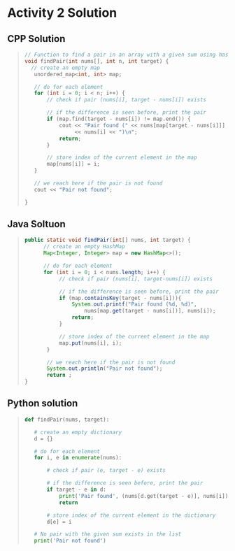 # Activity 2 Solution

## CPP Solution

> ```cpp
> // Function to find a pair in an array with a given sum using hashing
> void findPair(int nums[], int n, int target) {
>   // create an empty map
>    unordered_map<int, int> map;
>
>    // do for each element
>    for (int i = 0; i < n; i++) {
>        // check if pair (nums[i], target - nums[i]) exists
>
>        // if the difference is seen before, print the pair
>        if (map.find(target - nums[i]) != map.end()) {
>            cout << "Pair found (" << nums[map[target - nums[i]]] << ", "
>                 << nums[i] << ")\n";
>            return;
>        }
>
>        // store index of the current element in the map
>        map[nums[i]] = i;
>    }
>
>    // we reach here if the pair is not found
>    cout << "Pair not found";
>
> }
> ```

## Java Soltuon

> ```java
> public static void findPair(int[] nums, int target) {
>       // create an empty HashMap
>       Map<Integer, Integer> map = new HashMap<>();
>
>       // do for each element
>       for (int i = 0; i < nums.length; i++) {
>            // check if pair (nums[i], target-nums[i]) exists
>
>            // if the difference is seen before, print the pair
>            if (map.containsKey(target - nums[i])){
>                System.out.printf("Pair found (%d, %d)",
>                    nums[map.get(target - nums[i])], nums[i]);
>                return;
>            }
>
>            // store index of the current element in the map
>            map.put(nums[i], i);
>        }
>
>        // we reach here if the pair is not found
>        System.out.println("Pair not found");
>        return ;
> }
>
> ```

## Python solution

> ```python
> def findPair(nums, target):
>
>    # create an empty dictionary
>    d = {}
>
>    # do for each element
>    for i, e in enumerate(nums):
>
>        # check if pair (e, target - e) exists
>
>        # if the difference is seen before, print the pair
>        if target - e in d:
>            print('Pair found', (nums[d.get(target - e)], nums[i]))
>            return
>
>        # store index of the current element in the dictionary
>        d[e] = i
>
>    # No pair with the given sum exists in the list
>    print('Pair not found')
> ```
